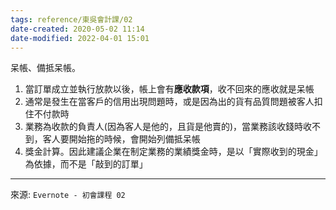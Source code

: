 ```yaml
---
tags: reference/東吳會計課/02 
date-created: 2020-05-02 11:14
date-modified: 2022-04-01 15:01
---
```


呆帳、備抵呆帳。
1. 當訂單成立並執行放款以後，帳上會有**應收款項**，收不回來的應收就是呆帳
2. 通常是發生在當客戶的信用出現問題時，或是因為出的貨有品質問題被客人扣住不付款時
3. 業務為收款的負責人(因為客人是他的，且貨是他賣的)，當業務該收錢時收不到，客人要開始拖的時候，會開始列備抵呆帳
4. 獎金計算。因此建議企業在制定業務的業績獎金時，是以「實際收到的現金」為依據，而不是「敲到的訂單」

---
來源: `Evernote - 初會課程 02`